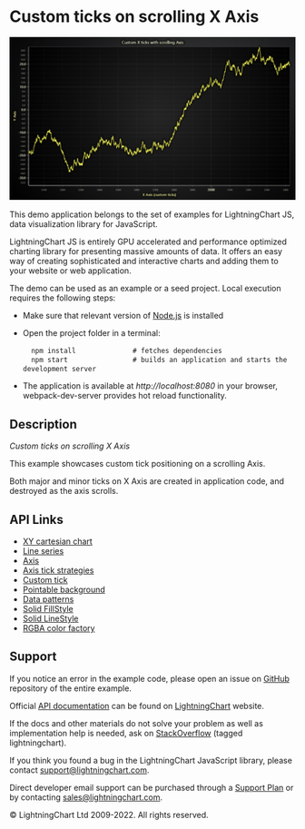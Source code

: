 # Custom ticks on scrolling X Axis

![Custom ticks on scrolling X Axis](customTicksScrolling-darkGold.png)

This demo application belongs to the set of examples for LightningChart JS, data visualization library for JavaScript.

LightningChart JS is entirely GPU accelerated and performance optimized charting library for presenting massive amounts of data. It offers an easy way of creating sophisticated and interactive charts and adding them to your website or web application.

The demo can be used as an example or a seed project. Local execution requires the following steps:

-   Make sure that relevant version of [Node.js](https://nodejs.org/en/download/) is installed
-   Open the project folder in a terminal:

          npm install              # fetches dependencies
          npm start                # builds an application and starts the development server

-   The application is available at _http://localhost:8080_ in your browser, webpack-dev-server provides hot reload functionality.


## Description

_Custom ticks on scrolling X Axis_

This example showcases custom tick positioning on a scrolling Axis.

Both major and minor ticks on X Axis are created in application code, and destroyed as the axis scrolls.


## API Links

* [XY cartesian chart]
* [Line series]
* [Axis]
* [Axis tick strategies]
* [Custom tick]
* [Pointable background]
* [Data patterns]
* [Solid FillStyle]
* [Solid LineStyle]
* [RGBA color factory]


## Support

If you notice an error in the example code, please open an issue on [GitHub][0] repository of the entire example.

Official [API documentation][1] can be found on [LightningChart][2] website.

If the docs and other materials do not solve your problem as well as implementation help is needed, ask on [StackOverflow][3] (tagged lightningchart).

If you think you found a bug in the LightningChart JavaScript library, please contact support@lightningchart.com.

Direct developer email support can be purchased through a [Support Plan][4] or by contacting sales@lightningchart.com.

[0]: https://github.com/Arction/
[1]: https://lightningchart.com/lightningchart-js-api-documentation/
[2]: https://lightningchart.com
[3]: https://stackoverflow.com/questions/tagged/lightningchart
[4]: https://lightningchart.com/support-services/

© LightningChart Ltd 2009-2022. All rights reserved.


[XY cartesian chart]: https://lightningchart.com/js-charts/api-documentation/v4.2.0/classes/ChartXY.html
[Line series]: https://lightningchart.com/js-charts/api-documentation/v4.2.0/classes/LineSeries.html
[Axis]: https://lightningchart.com/js-charts/api-documentation/v4.2.0/classes/Axis.html
[Axis tick strategies]: https://lightningchart.com/js-charts/api-documentation/v4.2.0/variables/AxisTickStrategies.html
[Custom tick]: https://lightningchart.com/js-charts/api-documentation/v4.2.0/classes/CustomTick.html
[Pointable background]: https://lightningchart.com/js-charts/api-documentation/v4.2.0/interfaces/PointableBackground.html
[Data patterns]: https://lightningchart.com/js-charts/api-documentation/v4.2.0/interfaces/DataPattern.html
[Solid FillStyle]: https://lightningchart.com/js-charts/api-documentation/v4.2.0/classes/SolidFill.html
[Solid LineStyle]: https://lightningchart.com/js-charts/api-documentation/v4.2.0/classes/SolidLine.html
[RGBA color factory]: https://lightningchart.com/js-charts/api-documentation/v4.2.0/functions/ColorRGBA.html

